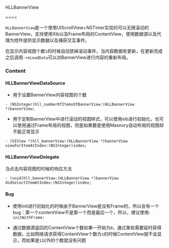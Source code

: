 HLLBannerView

====

`HLLBannerView`是一个使用UIScrollView+NSTimer实现的可以无限滚动的BannerView，支持使用Xib以及Frame布局的ContentView，使用数据源以及代理为控件提供显示数据以及捕获交互事件。

在显示内容视图个数`1`的时候自动禁掉滚动事件，当内容数据有更新，在更新完成之后调用`-reLoadData`可以对BannerView进行内容的重新布局。


### Content


#### HLLBannerViewDataSource

* 用于设置BannerView内容视图的个数

```
- (NSInteger)hll_numberOfItemsOfBannerView:(HLLBannerView *)bannerView;
```

* 用于定制BannerView中进行滚动的视图样式，可以使用xib进行初始化，也可以使用通过Frame布局的视图，但是如果要是使用Masnory自动布局的视图却不能正常显示

```
- (UIView *)hll_bannerView:(HLLBannerView *)bannerView viewForItemAtIndex:(NSInteger)index;
```

#### HLLBannerViewDelegate

当点击内容视图的时候的响应方法

```
- (void)hll_bannerView:(HLLBannerView *)bannerView didSelectItemAtIndex:(NSInteger)index;
```

#### Bug

* 使用init进行初始化的时候由于BannerView是没有Frame的，所以会有一个bug：第一个contentView不是第一个而是最后一个，所以，建议使用`-initWithFrame:`

* 通过数据源返回的ContentView个数如果一开始为`0`，通过某些需要延时获得数据，比如网络请求获得ContentView个数为`1`的时候ContentView就不会显示，而如果是`1`以外的个数就没有问题
 